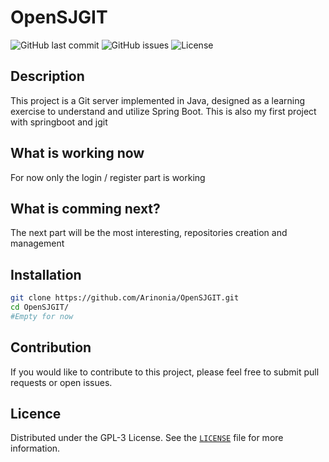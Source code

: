# OpenSJGIT

![GitHub last commit](https://img.shields.io/github/last-commit/Arinonia/OpenSJGIT)
![GitHub issues](https://img.shields.io/github/issues/Arinonia/OpenSJGIT)
![License](https://img.shields.io/badge/license-GPL3-green)

## Description

This project is a Git server implemented in Java, designed as a learning exercise to understand and utilize Spring Boot.
This is also my first project with springboot and jgit

## What is working now

For now only the login / register part is working

## What is comming next?

The next part will be the most interesting, repositories creation and management
## Installation

```bash
git clone https://github.com/Arinonia/OpenSJGIT.git
cd OpenSJGIT/
#Empty for now
```

## Contribution

If you would like to contribute to this project, please feel free to submit pull requests or open issues.


## Licence

Distributed under the GPL-3 License. See the [`LICENSE`](./LICENSE.MD) file for more information.
